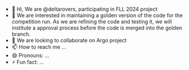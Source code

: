 - 👋 Hi, We are @deltarovers, participating in FLL 2024 project
- 👀 We are interested in maintaining a golden version of the code for the competition run. As we are refining the code and testing it, we will institute a approval process before the code is merged into the golden branch.
- 💞️ We are looking to collaborate on Argo project
- 📫 How to reach me ...
- 😄 Pronouns: ...
- ⚡ Fun fact: ...

<!---
deltarovers/deltarovers is a ✨ special ✨ repository because its `README.md` (this file) appears on your GitHub profile.
You can click the Preview link to take a look at your changes.
--->
